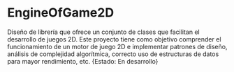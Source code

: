 # EngineOfGame2D
Diseño de librería que ofrece un conjunto de clases que facilitan el desarrollo de juegos 2D. Este proyecto tiene como objetivo comprender el funcionamiento de un motor de juego 2D e implementar patrones de diseño, análisis de complejidad algorítmica, correcto uso de estructuras de datos para mayor rendimiento, etc. {Estado: En desarrollo}
